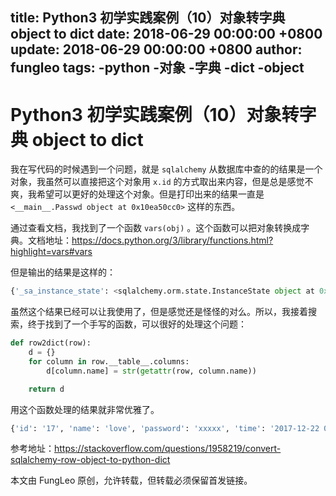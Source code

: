 title: Python3 初学实践案例（10）对象转字典 object to dict
date: 2018-06-29 00:00:00 +0800
update: 2018-06-29 00:00:00 +0800
author: fungleo
tags:
    -python
    -对象
    -字典
    -dict
    -object
---

# Python3 初学实践案例（10）对象转字典 object to dict

我在写代码的时候遇到一个问题，就是 `sqlalchemy` 从数据库中查的的结果是一个对象，我虽然可以直接把这个对象用 `x.id` 的方式取出来内容，但是总是感觉不爽，我希望可以更好的处理这个对象。但是打印出来的结果一直是 `<__main__.Passwd object at 0x10ea50cc0>` 这样的东西。

通过查看文档，我找到了一个函数 `vars(obj)` 。这个函数可以把对象转换成字典。文档地址：https://docs.python.org/3/library/functions.html?highlight=vars#vars

但是输出的结果是这样的：

```python
{'_sa_instance_state': <sqlalchemy.orm.state.InstanceState object at 0x10e773cf8>, 'name': 'sunmingyuan', 'id': 2, 'password': '/t22664Q44', 'time': datetime.datetime(2017, 12, 20, 5, 11, 22)}
```

虽然这个结果已经可以让我使用了，但是感觉还是怪怪的对么。所以，我接着搜索，终于找到了一个手写的函数，可以很好的处理这个问题：

```python
def row2dict(row):
    d = {}
    for column in row.__table__.columns:
        d[column.name] = str(getattr(row, column.name))

    return d
```

用这个函数处理的结果就非常优雅了。

```python
{'id': '17', 'name': 'love', 'password': 'xxxxx', 'time': '2017-12-22 05:08:27'}
```

参考地址：https://stackoverflow.com/questions/1958219/convert-sqlalchemy-row-object-to-python-dict

本文由 FungLeo 原创，允许转载，但转载必须保留首发链接。

